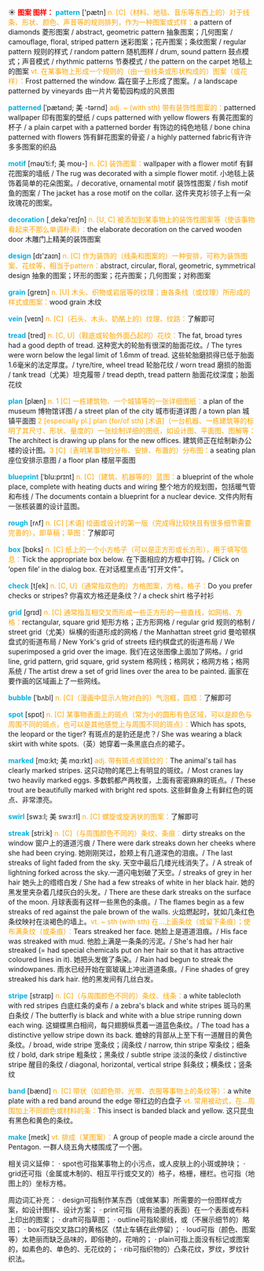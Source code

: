 ☀ <font color="red">**图案 图样：**</font>
<font color="sky blue">**pattern**</font> ['pætn] 
<font color="orange">n. [C]（材料、地毯、音乐等东西上的）对于线条、形状、颜色、声音等的规则排列，作为一种图案或式样：</font>a pattern of diamonds 菱形图案 / abstract, geometric pattern 抽象图案；几何图案 / camouflage, floral, striped pattern 迷彩图案；花卉图案；条纹图案 / regular pattern 规则的样式 / random pattern 随机图样 / drum, sound pattern 鼓点模式；声音模式 / rhythmic patterns 节奏模式 / the pattern on the carpet 地毯上的图案 <font color="orange">vt. 在某事物上形成一个规则的（由一些线条或形状构成的）图案（或花样）：</font>Frost patterned the window. 霜在窗子上形成了图案。/ a landscape patterned by vineyards 由一片片葡萄园构成的风景图
                      
<font color="sky blue">**patterned**</font> [ˈpætənd; 美 -tərnd]
<font color="orange">adj. ~ (with sth) 带有装饰性图案的：</font>patterned wallpaper 印有图案的壁纸 / cups patterned with yellow flowers 有黄花图案的杯子 / a plain carpet with a patterned border 有饰边的纯色地毯 / bone china patterned with flowers 饰有鲜花图案的骨瓷 / a highly patterned fabric有许许多多图案的织品

<font color="sky blue">**motif**</font> [məʊˈti:f; 美 moʊ-]
<font color="orange">n. [C] 装饰图案：</font>wallpaper with a flower motif 有鲜花图案的墙纸 / The rug was decorated with a simple flower motif. 小地毯上装饰着简单的花朵图案。/ decorative, ornamental motif 装饰性图案 / fish motif 鱼的图案 / The jacket has a rose motif on the collar. 这件夹克衫领子上有一朵玫瑰花的图案。

<font color="sky blue">**decoration**</font> [͵dekə'reɪʃn] 
<font color="orange">n. [U, C] 被添加到某事物上的装饰性图案等（使该事物看起来不那么单调朴素）：</font>the elaborate decoration on the carved wooden door 木雕门上精美的装饰图案

<font color="sky blue">**design**</font> [dɪ'zaɪn] 
<font color="orange">n. [C] 作为装饰的（线条和图案的）一种安排，可称为装饰图案、花纹等，相当于pattern：</font>abstract, circular, floral, geometric, symmetrical design 抽象的图案；环形的图案；花卉图案；几何图案；对称图案

<font color="sky blue">**grain**</font> [ɡreɪn] 
<font color="orange">n. [U] 木头、织物或岩层等的纹理；由各条线（或纹理）所形成的样式或图案：</font>wood grain 木纹
      
<font color="sky blue">**vein**</font> [veɪn]
<font color="orange">n. [C]（石头、木头、奶酪上的）纹理、纹路：</font>了解即可

<font color="sky blue">**tread**</font> [tred]
<font color="orange">n. [C, U]（鞋底或轮胎外面凸起的）花纹：</font>The fat, broad tyres had a good depth of tread. 这种宽大的轮胎有很深的胎面花纹。/ The tyres were worn below the legal limit of 1.6mm of tread. 这些轮胎磨损得已低于胎面1.6毫米的法定厚度。/ tyre/tire, wheel tread 轮胎花纹 / worn tread 磨损的胎面 / tank tread（尤美）坦克履带 / tread depth, tread pattern 胎面花纹深度；胎面花纹

<font color="sky blue">**plan**</font> [plæn] 
<font color="orange">n. 1 [C] 一栋建筑物、一个城镇等的一张详细图纸：</font>a plan of the museum 博物馆详图 / a street plan of the city 城市街道详图 / a town plan 城镇平面图 <font color="orange">2 [especially pl.] plan (for/of sth) [术语]（一台机器、一栋建筑等的标明了其尺寸、形状、量度的）一张绘制详细的图纸，如设计图、平面图、图解等：</font>The architect is drawing up plans for the new offices. 建筑师正在绘制新办公楼的设计图。<font color="orange">3 [C]（表明某事物的分布、安排、布置的）分布图：</font>a seating plan 座位安排示意图 / a floor plan 楼层平面图
           
<font color="sky blue">**blueprint**</font> [ˈblu:prɪnt]
<font color="orange">n. [C]（建筑、机器等的）蓝图：</font>a blueprint of the whole place, complete with heating ducts and wiring 整个地方的规划图，包括暖气管和布线 / The documents contain a blueprint for a nuclear device. 文件内附有一张核装置的设计蓝图。

<font color="sky blue">**rough**</font> [rʌf] 
<font color="orange">n. [C] [术语] 绘画或设计的第一版（完成得比较快且有很多细节需要完善的），即草稿；草图：</font>了解即可

<font color="sky blue">**box**</font> [bɒks] 
<font color="orange">n. [C] 纸上的一个小方格子（可以是正方形或长方形），用于填写信息：</font>Tick the appropriate box below. 在下面相应的方框中打钩。/ Click on ‘open file’ in the dialog box. 在对话框里点击“打开文件”。

<font color="sky blue">**check**</font> [tʃek] 
<font color="orange">n. [C, U]（通常指双色的）方格图案，方格，格子：</font>Do you prefer checks or stripes? 你喜欢方格还是条纹？/ a check shirt 格子衬衫
                      
<font color="sky blue">**grid**</font> [grɪd]
<font color="orange">n. [C] 通常指互相交叉而形成一些正方形的一些直线，如网格、方格：</font>rectangular, square grid 矩形方格；正方形网格 / regular grid 规则的格制 / street grid（尤美）纵横的街道形成的网格 / the Manhattan street grid 曼哈顿棋盘式的街道布局 / New York's grid of streets 纽约棋盘式的街道布局 / We superimposed a grid over the image. 我们在这张图像上面加了网格。/ grid line, grid pattern, grid square, grid system 格网线；格网状；格网方格；格网系统 / The artist drew a set of grid lines over the area to be painted. 画家在要作画的区域画上了一些网线。

<font color="sky blue">**bubble**</font> [ˈbʌbl]
<font color="orange">n. [C]（漫画中显示人物对白的）气泡框，圆框：</font>了解即可

<font color="sky blue">**spot**</font> [spɒt] 
<font color="orange">n. [C] 某事物表面上的斑点（常为小的圆形有色区域，可以是颜色与周围不同的斑点，也可以是其他感觉上与周围不同的斑点）：</font>Which has spots, the leopard or the tiger? 有斑点的是豹还是虎？/ She was wearing a black skirt with white spots.（英）她穿着一条黑底白点的裙子。
                      
<font color="sky blue">**marked**</font> [mɑ:kt; 美 mɑ:rkt]
<font color="orange">adj. 带有斑点或斑纹的：</font>The animal's tail has clearly marked stripes. 这只动物的尾巴上有明显的斑纹。/ Most cranes lay two heavily marked eggs. 多数鹤都产两枚蛋，上面有密密麻麻的斑点。/ These trout are beautifully marked with bright red spots. 这些鲜鱼身上有鲜红色的斑点、非常漂亮。

<font color="sky blue">**swirl**</font> [swɜ:l; 美 swɜ:rl]
<font color="orange">n. [C] 螺旋或旋涡状的图案：</font>了解即可
           
<font color="sky blue">**streak**</font> [stri:k]
<font color="orange">n. [C]（与周围颜色不同的）条纹、条痕：</font>dirty streaks on the window 窗户上的道道污痕 / There were dark streaks down her cheeks where she had been crying. 她刚刚哭过，脸颊上有几道深色的泪痕。/ The last streaks of light faded from the sky. 天空中最后几缕光线消失了。/ A streak of lightning forked across the sky.一道闪电划破了天空。/ streaks of grey in her hair 她头上的绺绺白发 / She had a few streaks of white in her black hair. 她的黑发里夹杂着几缕灰白的头发。/ There are these dark streaks on the surface of the moon. 月球表面有这样一些黑色的条痕。/ The flames begin as a few streaks of red against the pale brown of the walls. 火焰燃起时，犹如几条红色条纹映衬在淡褐色的墙上。<font color="orange">vt. ~ sth (with sth) 在…上画条纹（或留下条痕）；使布满条纹（或条痕）：</font>Tears streaked her face. 她脸上是道道泪痕。/ His face was streaked with mud. 他脸上满是一条条的污泥。/ She's had her hair streaked (= had special chemicals put on her hair so that it has attractive coloured lines in it). 她把头发做了条染。/ Rain had begun to streak the windowpanes. 雨水已经开始在窗玻璃上冲出道道条痕。/ Fine shades of grey streaked his dark hair. 他的黑发间有几丝白发。
           
<font color="sky blue">**stripe**</font> [straɪp]
<font color="orange">n. [C]（与周围颜色不同的）条纹、线条：</font>a white tablecloth with red stripes 白底红条的桌布 / a zebra's black and white stripes 斑马的黑白条纹 / The butterfly is black and white with a blue stripe running down each wing. 这蝴蝶黑白相间，每只翅膀纵贯着一道蓝色条纹。/ The toad has a distinctive yellow stripe down its back. 蟾蜍的背部从上至下有一道醒目的黄色条纹。/ broad, wide stripe 宽条纹；阔条纹 / narrow, thin stripe 窄条纹；细条纹 / bold, dark stripe 粗条纹；黑条纹 / subtle stripe 淡淡的条纹 / distinctive stripe 醒目的条纹 / diagonal, horizontal, vertical stripe 斜条纹；横条纹；竖条纹

<font color="sky blue">**band**</font> [bænd] 
<font color="orange">n. [C] 带状（如颜色带、光带、衣服等事物上的条纹等）：</font>a white plate with a red band around the edge 带红边的白盘子 <font color="orange">vt. 常用被动式，在…周围加上不同颜色或材料的条：</font>This insect is banded black and yellow. 这只昆虫有黑色和黄色的条纹。

<font color="sky blue">**make**</font> [meɪk] 
<font color="orange">vt. 排成（某图案）：</font>A group of people made a circle around the Pentagon. 一群人绕五角大楼围成了一个圈。

相关词义延伸：
· spot也可指某事物上的小污点，或人皮肤上的小斑或肿块；
· grid还可指（金属或木制的、相互平行或交叉的）格子，格栅，栅栏。也可指（地图上的）坐标方格。

周边词汇补充：
· design可指制作某东西（或做某事）所需要的一份图样或方案，如设计图样、设计方案；
· print可指（用有油墨的表面）在一个表面或布料上印出的图案；
· draft可指草图；
· outline可指轮廓线，或（不展示细节的）略图；
· box可指交叉路口的黄格区（禁止车辆在此停留）；
· loud可指（颜色、图案等）太艳丽而缺乏品味的，即俗艳的，花哨的；
· plain可指上面没有标记或图案的，如素色的、单色的、无花纹的；
· rib可指织物的）凸条花纹，罗纹，罗纹针织法。